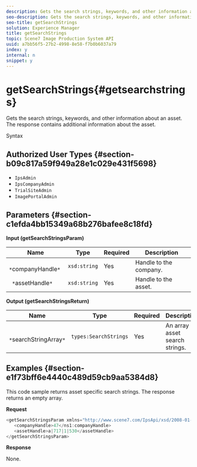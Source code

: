 ```yaml
---
description: Gets the search strings, keywords, and other information about an asset. The response contains additional information about the asset.
seo-description: Gets the search strings, keywords, and other information about an asset. The response contains additional information about the asset.
seo-title: getSearchStrings
solution: Experience Manager
title: getSearchStrings
topic: Scene7 Image Production System API
uuid: a7bb56f5-27b2-4998-8e58-f7b0b6037a79
index: y
internal: n
snippet: y
---
```


# getSearchStrings{#getsearchstrings}

Gets the search strings, keywords, and other information about an asset. The response contains additional information about the asset.

 Syntax 

## Authorized User Types {#section-b09c817a59f949a28e1c029e431f5698}

* `IpsAdmin` 
* `IpsCompanyAdmin` 
* `TrialSiteAdmin` 
* `ImagePortalAdmin`

## Parameters {#section-c1efda4bb15349a68b276bafee8c18fd}

**Input (getSearchStringsParam)** 

|  Name  | Type  | Required  | Description  |
|---|---|---|---|
|  ` *`companyHandle`*`  | `xsd:string`  | Yes  | Handle to the company.  |
|  ` *`assetHandle`*`  | `xsd:string`  | Yes  | Handle to the asset.  |

**Output (getSearchStringsReturn)** 

|  Name  | Type  | Required  | Description  |
|---|---|---|---|
|  ` *`searchStringArray`*`  | `types:SearchStrings`  | Yes  | An array of asset search strings.  |

## Examples {#section-e1f73bff6e4440c489d59cb9aa5384d8}

This code sample returns asset specific search strings. The response returns an empty array.

**Request** 

```java
<getSearchStringsParam xmlns="http://www.scene7.com/IpsApi/xsd/2008-01-15">
   <companyHandle>47</ns1:companyHandle>
   <assetHandle>a|717|1|530</assetHandle>
</getSearchStringsParam>
```

**Response**

None. 
